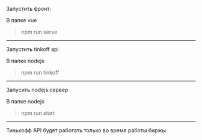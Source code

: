Запустить фронт:

В папке vue
> npm run serve
----------------------------
Запустить tinkoff api

В папке nodejs
> npm run tinkoff
----------------------------
Запусить nodejs сервер

В папке nodejs
> npm run start
----------------------------
Тинькофф API будет работать только во время работы биржы